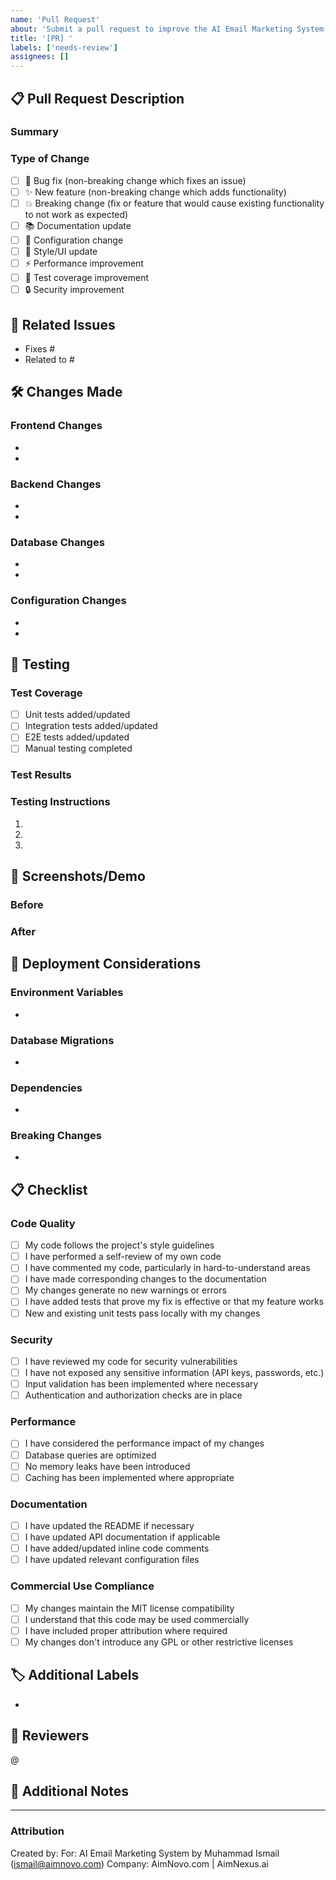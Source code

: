 ```yaml
---
name: 'Pull Request'
about: 'Submit a pull request to improve the AI Email Marketing System'
title: '[PR] '
labels: ['needs-review']
assignees: []
---
```


## 📋 Pull Request Description

### Summary

<!-- Provide a brief summary of the changes -->

### Type of Change

<!-- Mark with an x all that apply -->

- [ ] 🐛 Bug fix (non-breaking change which fixes an issue)
- [ ] ✨ New feature (non-breaking change which adds functionality)
- [ ] 💥 Breaking change (fix or feature that would cause existing functionality to not work as expected)
- [ ] 📚 Documentation update
- [ ] 🔧 Configuration change
- [ ] 🎨 Style/UI update
- [ ] ⚡ Performance improvement
- [ ] 🧪 Test coverage improvement
- [ ] 🔒 Security improvement

## 🔗 Related Issues

<!-- Link to related issues using "Fixes #123" or "Closes #123" -->

- Fixes #
- Related to #

## 🛠️ Changes Made

<!-- Describe in detail what changes were made -->

### Frontend Changes

<!-- If applicable, describe frontend changes -->

-
-

### Backend Changes

<!-- If applicable, describe backend changes -->

-
-

### Database Changes

<!-- If applicable, describe database changes -->

-
-

### Configuration Changes

<!-- If applicable, describe configuration changes -->

-
-

## 🧪 Testing

<!-- Describe the tests you ran to verify your changes -->

### Test Coverage

- [ ] Unit tests added/updated
- [ ] Integration tests added/updated
- [ ] E2E tests added/updated
- [ ] Manual testing completed

### Test Results

<!-- Provide test results or screenshots -->

### Testing Instructions

<!-- Provide step-by-step instructions for reviewers to test your changes -->

1.
2.
3.

## 📸 Screenshots/Demo

<!-- If applicable, add screenshots or a demo video -->

### Before

<!-- Screenshots or description of the state before your changes -->

### After

<!-- Screenshots or description of the state after your changes -->

## 🚀 Deployment Considerations

<!-- Describe any deployment considerations -->

### Environment Variables

<!-- List any new environment variables -->

-

### Database Migrations

<!-- List any database migrations required -->

-

### Dependencies

<!-- List any new dependencies added -->

-

### Breaking Changes

<!-- Describe any breaking changes and migration steps -->

-

## 📋 Checklist

<!-- Mark completed items with an x -->

### Code Quality

- [ ] My code follows the project's style guidelines
- [ ] I have performed a self-review of my own code
- [ ] I have commented my code, particularly in hard-to-understand areas
- [ ] I have made corresponding changes to the documentation
- [ ] My changes generate no new warnings or errors
- [ ] I have added tests that prove my fix is effective or that my feature works
- [ ] New and existing unit tests pass locally with my changes

### Security

- [ ] I have reviewed my code for security vulnerabilities
- [ ] I have not exposed any sensitive information (API keys, passwords, etc.)
- [ ] Input validation has been implemented where necessary
- [ ] Authentication and authorization checks are in place

### Performance

- [ ] I have considered the performance impact of my changes
- [ ] Database queries are optimized
- [ ] No memory leaks have been introduced
- [ ] Caching has been implemented where appropriate

### Documentation

- [ ] I have updated the README if necessary
- [ ] I have updated API documentation if applicable
- [ ] I have added/updated inline code comments
- [ ] I have updated relevant configuration files

### Commercial Use Compliance

- [ ] My changes maintain the MIT license compatibility
- [ ] I understand that this code may be used commercially
- [ ] I have included proper attribution where required
- [ ] My changes don't introduce any GPL or other restrictive licenses

## 🏷️ Additional Labels

<!-- Suggest additional labels for this PR -->

-

## 👀 Reviewers

<!-- Tag specific reviewers if needed -->

@

## 📝 Additional Notes

<!-- Add any additional notes for reviewers -->

---

### Attribution

Created by: <!-- Your name and contact -->
For: AI Email Marketing System by Muhammad Ismail (ismail@aimnovo.com)
Company: AimNovo.com | AimNexus.ai
